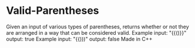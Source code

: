 # Valid-Parentheses
Given an input of various types of parentheses, returns whether or not they are arranged in a way that can be considered valid.
Example input: "{{()}}" output: true
Example input: "{{)))" output: false
Made in C++

